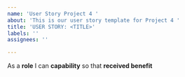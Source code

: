 ```yaml
---
name: 'User Story Project 4 '
about: 'This is our user story template for Project 4 '
title: 'USER STORY: <TITLE>'
labels: ''
assignees: ''

---
```


As a **role** I can **capability** so that **received benefit**
